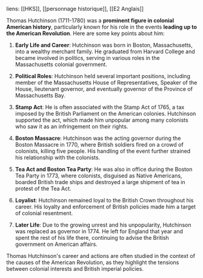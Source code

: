 liens: [[HKS]], [[personnage historique]], [[E2 Anglais]]

Thomas Hutchinson (1711-1780) was a **prominent figure in colonial American history**, particularly known for his role in the events **leading up to the American Revolution**. Here are some key points about him:

1. **Early Life and Career**: Hutchinson was born in Boston, Massachusetts, into a wealthy merchant family. He graduated from Harvard College and became involved in politics, serving in various roles in the Massachusetts colonial government.

2. **Political Roles**: Hutchinson held several important positions, including member of the Massachusetts House of Representatives, Speaker of the House, lieutenant governor, and eventually governor of the Province of Massachusetts Bay.

3. **Stamp Act**: He is often associated with the Stamp Act of 1765, a tax imposed by the British Parliament on the American colonies. Hutchinson supported the act, which made him unpopular among many colonists who saw it as an infringement on their rights.

4. **Boston Massacre**: Hutchinson was the acting governor during the Boston Massacre in 1770, where British soldiers fired on a crowd of colonists, killing five people. His handling of the event further strained his relationship with the colonists.

5. **Tea Act and Boston Tea Party**: He was also in office during the Boston Tea Party in 1773, where colonists, disguised as Native Americans, boarded British trade ships and destroyed a large shipment of tea in protest of the Tea Act.

6. **Loyalist**: Hutchinson remained loyal to the British Crown throughout his career. His loyalty and enforcement of British policies made him a target of colonial resentment.

7. **Later Life**: Due to the growing unrest and his unpopularity, Hutchinson was replaced as governor in 1774. He left for England that year and spent the rest of his life there, continuing to advise the British government on American affairs.

Thomas Hutchinson's career and actions are often studied in the context of the causes of the American Revolution, as they highlight the tensions between colonial interests and British imperial policies.